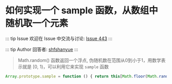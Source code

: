 # 如何实现一个 sample 函数，从数组中随机取一个元素



::: tip Issue 
 欢迎在 Issue 中交流与讨论: [Issue 443](https://github.com/shfshanyue/Daily-Question/issues/443) 
:::

::: tip Author 
回答者: [shfshanyue](https://github.com/shfshanyue) 
:::

> Math.random() 函数返回一个浮点,  伪随机数在范围从0到小于1，用数学表示就是 [0, 1)，可以利用它来实现 `sample` 函数

``` js
Array.prototype.sample = function () { return this[Math.floor(Math.random()*this.length)] }
```